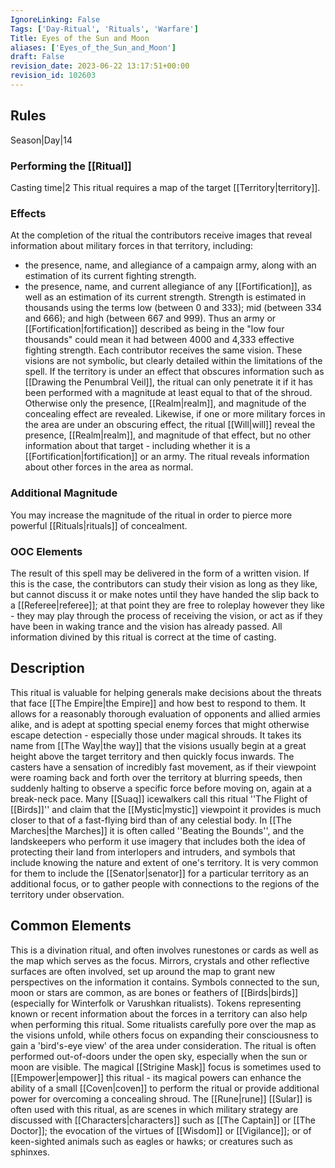 ```yaml
---
IgnoreLinking: False
Tags: ['Day-Ritual', 'Rituals', 'Warfare']
Title: Eyes of the Sun and Moon
aliases: ['Eyes_of_the_Sun_and_Moon']
draft: False
revision_date: 2023-06-22 13:17:51+00:00
revision_id: 102603
---
```


## Rules
Season|Day|14
### Performing the [[Ritual]]
Casting time|2 This ritual requires a map of the target [[Territory|territory]].
### Effects
At the completion of the ritual the contributors receive images that reveal information about military forces in that territory, including:
* the presence, name, and allegiance of a campaign army, along with an estimation of its current fighting strength. 
* the presence, name, and current allegiance of any [[Fortification]], as well as an estimation of its current strength.
Strength is estimated in thousands using the terms low (between 0 and 333); mid (between 334 and 666); and high (between 667 and 999). Thus an army or [[Fortification|fortification]] described as being in the "low four thousands" could mean it had between 4000 and 4,333 effective fighting strength.
Each contributor receives the same vision. These visions are not symbolic, but clearly detailed within the limitations of the spell. 
If the territory is under an effect that obscures information such as [[Drawing the Penumbral Veil]], the ritual can only penetrate it if it has been performed with a magnitude at least equal to that of the shroud. Otherwise only the presence, [[Realm|realm]], and magnitude of the concealing effect are revealed. Likewise, if one or more military forces in the area are under an obscuring effect, the ritual [[Will|will]] reveal the presence, [[Realm|realm]], and magnitude of that effect, but no other information about that target - including whether it is a [[Fortification|fortification]] or an army. The ritual reveals information about other forces in the area as normal.
### Additional Magnitude
You may increase the magnitude of the ritual in order to pierce more powerful [[Rituals|rituals]] of concealment.
### OOC Elements
The result of this spell may be delivered in the form of a written vision. If this is the case, the contributors can study their vision as long as they like, but cannot discuss it or make notes until they have handed the slip back to a [[Referee|referee]]; at that point they are free to roleplay however they like - they may play through the process of receiving the vision, or act as if they have been in waking trance and the vision has already passed. All information divined by this ritual is correct at the time of casting.
## Description
This ritual is valuable for helping generals make decisions about the threats that face [[The Empire|the Empire]] and how best to respond to them. It allows for a reasonably thorough evaluation of opponents and allied armies alike, and is adept at spotting special enemy forces that might otherwise escape detection - especially those under magical shrouds.
It takes its name from [[The Way|the way]] that the visions usually begin at a great height above the target territory and then quickly focus inwards. The casters have a sensation of incredibly fast movement, as if their viewpoint were roaming back and forth over the territory at blurring speeds, then suddenly halting to observe a specific force before moving on, again at a break-neck pace.
Many [[Suaq]] icewalkers call this ritual ''The Flight of [[Birds]]'' and claim that the [[Mystic|mystic]] viewpoint it provides is much closer to that of a fast-flying bird than of any celestial body. In [[The Marches|the Marches]] it is often called ''Beating the Bounds'', and the landskeepers who perform it use imagery that includes both the idea of protecting their land from interlopers and intruders, and symbols that include knowing the nature and extent of one's territory. It is very common for them to include the [[Senator|senator]] for a particular territory as an additional focus, or to gather people with connections to the regions of the territory under observation.
## Common Elements
This is a divination ritual, and often involves runestones or cards as well as the map which serves as the focus. Mirrors, crystals and other reflective surfaces are often involved, set up around the map to grant new perspectives on the information it contains. Symbols connected to the sun, moon or stars are common, as are bones or feathers of [[Birds|birds]] (especially for Winterfolk or Varushkan ritualists). Tokens representing known or recent information about the forces in a territory can also help when performing this ritual. Some ritualists carefully pore over the map as the visions unfold, while others focus on expanding their consciousness to gain a 'bird's-eye view' of the area under consideration. The ritual is often performed out-of-doors under the open sky, especially when the sun or moon are visible.
The magical [[Strigine Mask]] focus is sometimes used to [[Empower|empower]] this ritual - its magical powers can enhance the ability of a small [[Coven|coven]] to perform the ritual or provide additional power for overcoming a concealing shroud.
The [[Rune|rune]] [[Sular]] is often used with this ritual, as are scenes in which military strategy are discussed with [[Characters|characters]] such as [[The Captain]] or [[The Doctor]]; the evocation of the virtues of [[Wisdom]] or [[Vigilance]]; or of keen-sighted animals such as eagles or hawks; or creatures such as sphinxes.